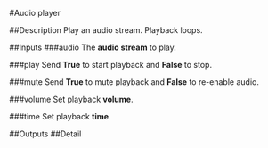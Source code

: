 #Audio player

##Description
Play an audio stream. Playback loops.

##Inputs
###audio
The **audio stream** to play.

###play
Send **True** to start playback and **False** to stop.

###mute
Send **True** to mute playback and **False** to re-enable audio.

###volume
Set playback **volume**.

###time
Set playback **time**.

##Outputs
##Detail

